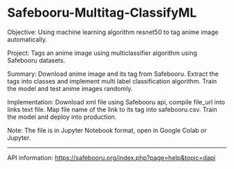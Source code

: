 # Safebooru-Multitag-ClassifyML

Objective: Using machine learning algorithm resnet50 to tag anime image automatically.

Project: Tags an anime image using multiclassifier algorithm using Safebooru datasets.

Summary: Download anime image and its tag from Safebooru. Extract the tags into classes and implement multi label classification algorithm. Train the model and test anime images randomly.

Implementation: Download xml file using Safebooru api, compile file_url into links text file.
Map file name of the link to its tag into safebooru.csv. Train the model and deploy into production.

Note: The file is in Jupyter Notebook format, open in Google Colab or Jupyter.

---

API information: https://safebooru.org/index.php?page=help&topic=dapi
